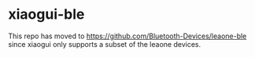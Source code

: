 # xiaogui-ble

This repo has moved to https://github.com/Bluetooth-Devices/leaone-ble since xiaogui only supports a subset of the leaone devices.
